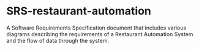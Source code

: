 # SRS-restaurant-automation
A Software Requirements Specification document that includes various diagrams describing the requirements of a Restaurant Automation System and the flow of data through the system.

